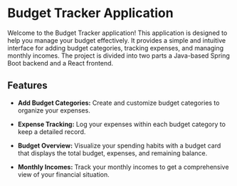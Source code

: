 # Budget Tracker Application

Welcome to the Budget Tracker application! 
This application is designed to help you manage your budget effectively. It provides a simple and intuitive interface for adding budget categories, tracking expenses, and managing monthly incomes. 
The project is divided into two parts a Java-based Spring Boot backend and a React frontend.

## Features

- **Add Budget Categories:** Create and customize budget categories to organize your expenses.

- **Expense Tracking:** Log your expenses within each budget category to keep a detailed record.

- **Budget Overview:** Visualize your spending habits with a budget card that displays the total budget, expenses, and remaining balance.

- **Monthly Incomes:** Track your monthly incomes to get a comprehensive view of your financial situation.

